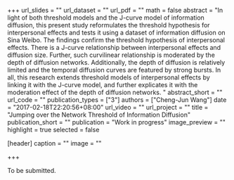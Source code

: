 +++
url_slides = ""
url_dataset = ""
url_pdf = ""
math = false
abstract = "In light of both threshold models and the J-curve model of information diffusion, this present study reformulates the threshold hypothesis for interpersonal effects and tests it using a dataset of information diffusion on Sina Weibo. The findings confirm the threshold hypothesis of interpersonal effects. There is a J-curve relationship between interpersonal effects and diffusion size. Further, such curvilinear relationship is moderated by the depth of diffusion networks. Additionally, the depth of diffusion is relatively limited and the temporal diffusion curves are featured by strong bursts. In all, this research extends threshold models of interpersonal effects by linking it with the J-curve model, and further explicates it with the moderation effect of the depth of diffusion networks. "
abstract_short = ""
url_code = ""
publication_types = ["3"]
authors = ["Cheng-Jun Wang"]
date = "2017-02-18T22:20:56+08:00"
url_video = ""
url_project = ""
title = "Jumping over the Network Threshold of Information Diffusion"
publication_short = ""
publication = "Work in progress"
image_preview = ""
highlight = true
selected = false

[header]
  caption = ""
  image = ""

+++

To be submitted.
